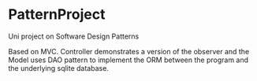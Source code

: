 PatternProject
==============
Uni project on Software Design Patterns

Based on MVC. Controller demonstrates a version of the observer and the Model uses DAO pattern 
to implement the ORM between the program and the underlying sqlite database.
